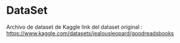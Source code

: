 # DataSet
Archivo de dataset de Kaggle link del dataset original : https://www.kaggle.com/datasets/jealousleopard/goodreadsbooks
